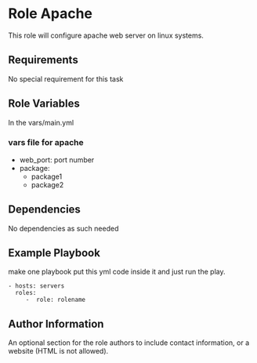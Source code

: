 Role Apache
=========

This role will configure apache web server on linux systems.

Requirements
------------

No special requirement for this task

Role Variables
--------------
In the vars/main.yml

### vars file for apache

- web_port: port number
- package: 
     - package1
     - package2

Dependencies
------------
No dependencies as such needed

Example Playbook
----------------
make one playbook put this yml code inside it and just run the play.

    - hosts: servers
      roles:
         -  role: rolename 


Author Information
------------------

An optional section for the role authors to include contact information, or a website (HTML is not allowed).
